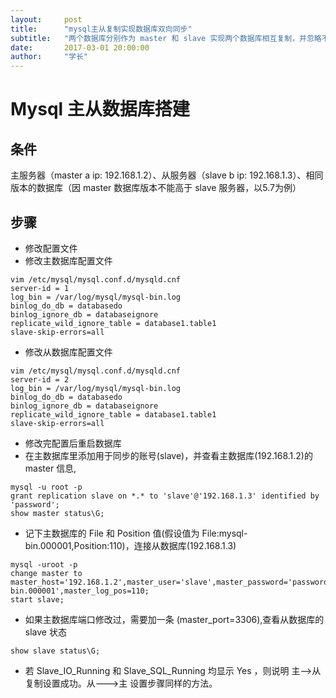 ```yaml
---
layout:     post
title:      "mysql主从复制实现数据库双向同步"
subtitle:   "两个数据库分别作为 master 和 slave 实现两个数据库相互复制，并忽略不需要同步的表"
date:       2017-03-01 20:00:00
author:     "学长"
---
```


# Mysql 主从数据库搭建 

## 条件
主服务器（master a ip: 192.168.1.2）、从服务器（slave b ip: 192.168.1.3）、相同版本的数据库（因 master 数据库版本不能高于 slave 服务器，以5.7为例）

## 步骤 
- 修改配置文件
 - 修改主数据库配置文件
```
vim /etc/mysql/mysql.conf.d/mysqld.cnf
server-id = 1
log_bin = /var/log/mysql/mysql-bin.log
binlog_do_db = databasedo
binlog_ignore_db = databaseignore
replicate_wild_ignore_table = database1.table1
slave-skip-errors=all
```  
 - 修改从数据库配置文件
```
vim /etc/mysql/mysql.conf.d/mysqld.cnf
server-id = 2
log_bin = /var/log/mysql/mysql-bin.log
binlog_do_db = databasedo
binlog_ignore_db = databaseignore
replicate_wild_ignore_table = database1.table1
slave-skip-errors=all
```
 - 修改完配置后重启数据库
 - 在主数据库里添加用于同步的账号(slave)，并查看主数据库(192.168.1.2)的 master 信息,
```
mysql -u root -p
grant replication slave on *.* to 'slave'@'192.168.1.3' identified by 'password';
show master status\G;
```
 - 记下主数据库的 File 和 Position 值(假设值为 File:mysql-bin.000001,Position:110)，连接从数据库(192.168.1.3)
```
mysql -uroot -p
change master to master_host='192.168.1.2',master_user='slave',master_password='password',master_log_file='mysql-bin.000001',master_log_pos=110;
start slave;
```
 - 如果主数据库端口修改过，需要加一条 (master_port=3306),查看从数据库的 slave 状态
```
show slave status\G;
```
 - 若 Slave_IO_Running 和 Slave_SQL_Running 均显示 Yes ，则说明 主-->从 复制设置成功。从--->主 设置步骤同样的方法。
